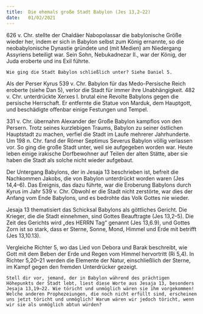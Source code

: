 ```yaml
---
title:  Die ehemals große Stadt Babylon (Jes 13,2–22)
date:   01/02/2021
---
```


626 v. Chr. stellte der Chaldäer Nabopolassar die babylonische Größe wieder her, indem er sich in Babylon selbst zum König ernannte, so die neobabylonische Dynastie gründete und (mit Medien) am Niedergang Assyriens beteiligt war. Sein Sohn, Nebukadnezar II., war der König, der Juda eroberte und ins Exil führte.

`Wie ging die Stadt Babylon schließlich unter? Siehe Daniel 5.`

Als der Perser Kyrus 539 v. Chr. Babylon für das Medo-Persische Reich eroberte (siehe Dan 5), verlor die Stadt für immer ihre Unabhängigkeit. 482 v. Chr. unterdrückte Xerxes I. brutal eine Revolte Babylons gegen die persische Herrschaft. Er entfernte die Statue von Marduk, dem Hauptgott, und beschädigte offenbar einige Festungen und Tempel.

331 v. Chr. übernahm Alexander der Große Babylon kampflos von den Persern. Trotz seines kurzlebigen Traums, Babylon zu seiner östlichen Hauptstadt zu machen, verfiel die Stadt im Laufe mehrerer Jahrhunderte. Um 198 n. Chr. fand der Römer Septimus Severus Babylon völlig verlassen vor. So ging die große Stadt unter, weil sie aufgegeben worden war. Heute leben einige irakische Dorfbewohner auf Teilen der alten Stätte, aber sie haben die Stadt als solche nicht wieder aufgebaut.

Der Untergang Babylons, der in Jesaja 13 beschrieben ist, befreit die Nachkommen Jakobs, die von Babylon unterdrückt worden waren (Jes 14,4–6). Das Ereignis, das dazu führte, war die Eroberung Babylons durch Kyrus im Jahr 539 v. Chr. Obwohl er die Stadt nicht zerstörte, war dies der Anfang vom Ende Babylons, und es bedrohte das Volk Gottes nie wieder.

Jesaja 13 thematisiert das Schicksal Babylons als göttliches Gericht. Die Krieger, die die Stadt einnehmen, sind Gottes Beauftragte (Jes 13,2–5). Die Zeit des Gerichts wird „des HERRN Tag“ genannt (Jes 13,6.9), und Gottes Zorn ist so stark, dass er Sterne, Sonne, Mond, Himmel und Erde mit betrifft
(Jes 13,10.13).

Vergleiche Richter 5, wo das Lied von Debora und Barak beschreibt, wie Gott mit dem Beben der Erde und Regen vom Himmel hervortritt (Ri 5,4). In Richter 5,20–21 werden die Elemente der Natur, einschließlich der Sterne, im Kampf gegen den fremden Unterdrücker gezeigt.

`Stell dir vor, jemand, der in Babylon während des prächtigen Höhepunkts der Stadt lebt, liest diese Worte aus Jesaja 13, besonders Jesaja 13,19–22. Wie töricht und unmöglich wären sie ihm vorgekommen! Welche anderen Prophezeiungen, die noch nicht erfüllt sind, erscheinen uns jetzt töricht und unmöglich? Warum wären wir jedoch töricht, wenn wir sie als unmöglich abtun würden?`